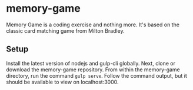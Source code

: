 # memory-game

Memory Game is a coding exercise and nothing more. It's based on the classic
card matching game from Milton Bradley.

## Setup

Install the latest version of nodejs and gulp-cli globally. Next, clone or
download the memory-game repository. From within the memory-game directory, run
the command `gulp serve`. Follow the command output, but it should be available
to view on localhost:3000.
